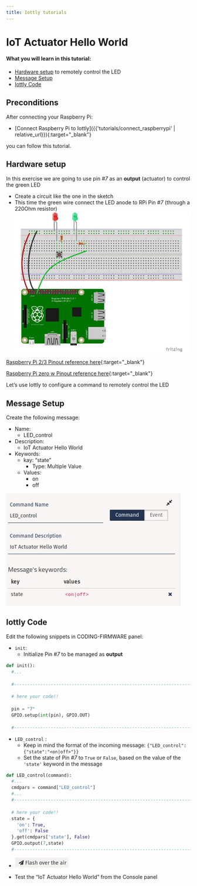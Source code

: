 ```yaml
---
title: Iottly tutorials
---
```


# IoT Actuator Hello World 

#### What you will learn in this tutorial:
- [Hardware setup](#hardware-setup) to remotely control the LED
- [Message Setup](#message-setup)
- [Iottly Code](#iottly-code)

## Preconditions

After connecting your Raspberry Pi:
- [Connect Raspberry Pi to Iottly]({{'tutorials/connect_raspberrypi' | relative_url}}){:target="_blank"}

you can follow this tutorial.


## Hardware setup

In this exercise we are going to use pin *#7* as an **output** (actuator) to control the green LED
- Create a circuit like the one in the sketch
- This time the green wire connect the LED anode to RPi Pin *#7* (through a 220Ohm resistor)
![Alt text](/images/hardware_set_up1.png)



[Raspberry Pi 2/3 Pinout reference here](http://www.jameco.com/Jameco/workshop/circuitnotes/raspberry_pi_circuit_note_fig2a.jpg){:target="_blank"} 

[Raspberry Pi zero w Pinout reference here](http://othermod.com/wp-content/uploads/Raspberry-Pi-Model-Zero-Mini-PC.jpg){:target="_blank"}   

Let’s use Iottly to configure  a command to remotely control the LED


## Message Setup 

Create the following message:
- Name: 
  - LED_control
- Description: 
  - IoT Actuator Hello World
- Keywords:
  - kay: “state”
    - Type: Multiple Value
  - Values:
    - on
    - off
    
![Alt text](/images/iottly_message_setup.png)


## Iottly Code
Edit the following snippets in CODING-FIRMWARE panel:
- ```init```:
  - Initialize Pin *#7* to be managed as **output**
  

```python
def init():
  #...

  #-----------------------------------------------------------------------------#

  # here your code!!
  
  pin = "7"
  GPIO.setup(int(pin), GPIO.OUT)
  
  #-----------------------------------------------------------------------------#

  ```
  
  
- ```LED_control``` :
  - Keep in mind the format of the incoming message:
      ```{"LED_control":{"state":"<on|off>"}}```
  - Set the state of Pin *#7* to ```True``` or ```False```, based on the value of the ```'state'``` keyword in the message

```python
def LED_control(command):
  #...
  cmdpars = command["LED_control"]
  #...
  #-----------------------------------------------------------------------------#

  # here your code!!
  state = {
    'on': True,
    'off': False
  }.get(cmdpars['state'], False)  
  GPIO.output(7,state)
  #-----------------------------------------------------------------------------#
  ```
  
  
- ![Alt text](/images/flash_botton.png)


- Test the “IoT Actuator Hello World” from the Console panel



